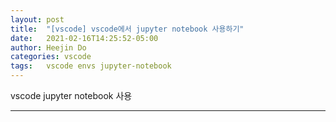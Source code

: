 ```yaml
---
layout: post
title:  "[vscode] vscode에서 jupyter notebook 사용하기"
date:   2021-02-16T14:25:52-05:00
author: Heejin Do
categories: vscode
tags:	vscode envs jupyter-notebook
---
```


vscode jupyter notebook 사용

----- 